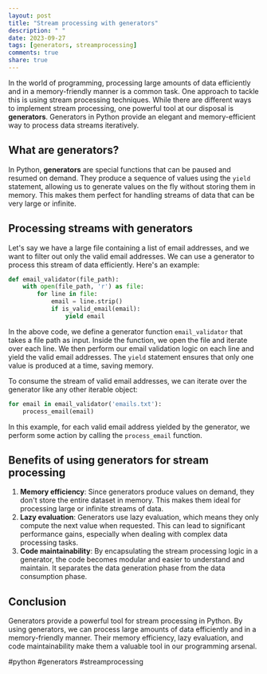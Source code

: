 ```yaml
---
layout: post
title: "Stream processing with generators"
description: " "
date: 2023-09-27
tags: [generators, streamprocessing]
comments: true
share: true
---
```


In the world of programming, processing large amounts of data efficiently and in a memory-friendly manner is a common task. One approach to tackle this is using stream processing techniques. While there are different ways to implement stream processing, one powerful tool at our disposal is **generators**. Generators in Python provide an elegant and memory-efficient way to process data streams iteratively.

## What are generators?

In Python, **generators** are special functions that can be paused and resumed on demand. They produce a sequence of values using the `yield` statement, allowing us to generate values on the fly without storing them in memory. This makes them perfect for handling streams of data that can be very large or infinite.

## Processing streams with generators

Let's say we have a large file containing a list of email addresses, and we want to filter out only the valid email addresses. We can use a generator to process this stream of data efficiently. Here's an example:

```python
def email_validator(file_path):
    with open(file_path, 'r') as file:
        for line in file:
            email = line.strip()
            if is_valid_email(email):
                yield email
```

In the above code, we define a generator function `email_validator` that takes a file path as input. Inside the function, we open the file and iterate over each line. We then perform our email validation logic on each line and yield the valid email addresses. The `yield` statement ensures that only one value is produced at a time, saving memory.

To consume the stream of valid email addresses, we can iterate over the generator like any other iterable object:

```python
for email in email_validator('emails.txt'):
    process_email(email)
```

In this example, for each valid email address yielded by the generator, we perform some action by calling the `process_email` function.

## Benefits of using generators for stream processing

1. **Memory efficiency**: Since generators produce values on demand, they don't store the entire dataset in memory. This makes them ideal for processing large or infinite streams of data.
2. **Lazy evaluation**: Generators use lazy evaluation, which means they only compute the next value when requested. This can lead to significant performance gains, especially when dealing with complex data processing tasks.
3. **Code maintainability**: By encapsulating the stream processing logic in a generator, the code becomes modular and easier to understand and maintain. It separates the data generation phase from the data consumption phase.

## Conclusion

Generators provide a powerful tool for stream processing in Python. By using generators, we can process large amounts of data efficiently and in a memory-friendly manner. Their memory efficiency, lazy evaluation, and code maintainability make them a valuable tool in our programming arsenal.

#python #generators #streamprocessing